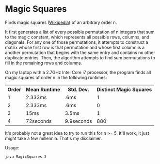 Magic Squares
=============

Finds magic squares ([Wikipedia](http://en.wikipedia.org/wiki/Magic_square)) of an arbitrary order n. 

It first generates a list of every possible permutation of n integers that sum to the magic constant, which represents all possible rows, columns, and diagonals.  For any one of those permutations, it attempts to construct a matrix whose first row is that permutation and whose first column is a another permutation that begins with the same entry and contains no other duplicate entries.  Then, the algorithm attempts to find sum permutations to fill in the remaining rows and columns.

On my laptop with a 2.7GHz Intel Core i7 processor, the program finds all magic squares of order n in the following runtimes:

<table>
<tr><th>Order</th><th>Mean Runtime</th><th>Std. Dev.</th><th>Distinct Magic Squares</th></tr>
<tr><td>1</td><td>2.333ms</td><td>.6ms</td><td>1</td></tr>
<tr><td>2</td><td>2.333ms</td><td>.6ms</td><td>0</td></tr>
<tr><td>3</td><td>15ms</td><td>3.5ms</td><td>1</td></tr>
<tr><td>4</td><td>72seconds</td><td>9.9seconds</td><td>880</td></tr>
</table>

It's probably not a great idea to try to run this for n >= 5.  It'll work, it just might take a few millennia.  That's my disclaimer. 

Usage: 

```javac MagicSquares.java
java MagicSquares 3
```
